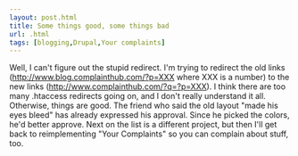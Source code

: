 ```yaml
---
layout: post.html
title: Some things good, some things bad
url: .html
tags: [blogging,Drupal,Your complaints]
---
```

Well, I can't figure out the stupid redirect. I'm trying to redirect the old links (http://www.blog.complainthub.com/?p=XXX where XXX is a number) to the new links (http://www.complainthub.com/?q=?p=XXX). I think there are too many .htaccess redirects going on, and I don't really understand it all. Otherwise, things are good. The friend who said the old layout "made his eyes bleed" has already expressed his approval. Since he picked the colors, he'd better approve. Next on the list is a different project, but then I'll get back to reimplementing "Your Complaints" so you can complain about stuff, too. 

